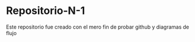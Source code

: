 # Repositorio-N-1
Este repositorio fue creado con el mero fin de probar github y diagramas de flujo
